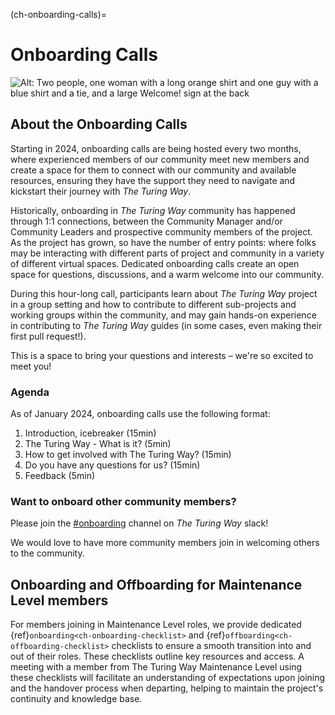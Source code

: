 (ch-onboarding-calls)=
# Onboarding Calls

![Alt: Two people, one woman with a long orange shirt and one guy with a blue shirt and a tie, and a large Welcome! sign at the back](https://i.imgur.com/NXOPPc4.jpg)

## About the Onboarding Calls

Starting in 2024, onboarding calls are being hosted every two months, where experienced members of our community meet new members and create a space for them to connect with our community and available resources, ensuring they have the support they need to navigate and kickstart their journey with _The Turing Way_.

Historically, onboarding in _The Turing Way_ community has happened through 1:1 connections, between the Community Manager and/or Community Leaders and prospective community members of the project.
As the project has grown, so have the number of entry points: where folks may be interacting with different parts of project and community in a variety of different virtual spaces.
Dedicated onboarding calls create an open space for questions, discussions, and a warm welcome into our community.

During this hour-long call, participants learn about _The Turing Way_ project in a group setting and how to contribute to different sub-projects and working groups within the community, and may gain hands-on experience in contributing to _The Turing Way_ guides (in some cases, even making their first pull request!). 

This is a space to bring your questions and interests – we're so excited to meet you!  

### Agenda

As of January 2024, onboarding calls use the following format:

1. Introduction, icebreaker (15min)
2. The Turing Way - What is it? (5min)
3. How to get involved with The Turing Way? (15min) 
4. Do you have any questions for us? (15min)
5. Feedback (5min)

### Want to onboard other community members? 

Please join the [#onboarding](https://theturingway.slack.com/archives/C06EVT7GKK3) channel on _The Turing Way_ slack! 

We would love to have more community members join in welcoming others to the community.

## Onboarding and Offboarding for Maintenance Level members

For members joining in Maintenance Level roles, we provide dedicated {ref}`onboarding<ch-onboarding-checklist>` and {ref}`offboarding<ch-offboarding-checklist>` checklists to ensure a smooth transition into and out of their roles.
These checklists outline key resources and access.
A meeting with a member from The Turing Way Maintenance Level using these checklists will facilitate an understanding of expectations upon joining and the handover process when departing, helping to maintain the project's continuity and knowledge base.